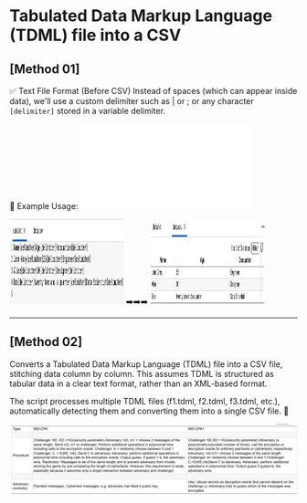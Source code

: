 # Tabulated Data Markup Language (TDML) file into a CSV 

## [Method 01]
✅ Text File Format (Before CSV)
Instead of spaces (which can appear inside data), we'll use a custom delimiter such as | or ; or any character `[delimiter]` stored in a variable delimiter.

🧪 Example Usage: ![method_01](method_01/tdml_file_into_csv.py)

<img src="method_01/data.txt.png" alt="data.txt" style="width:200px;height:150px;"> ➡️➡️➡️ <img src="method_01/data.csv.png" alt="data.csv" style="width:200px;height:150px;">

<hr>

## [Method 02]
Converts a Tabulated Data Markup Language (TDML) file into a CSV file, stitching data column by column. This assumes TDML is structured as tabular data in a clear text format, rather than an XML-based format.

The script processes multiple TDML files (f1.tdml, f2.tdml, f3.tdml, etc.), automatically detecting them and converting them into a single CSV file. 🚀

![tabulated_data_markup_language_tdml_file_into_a_csv](method_02/tabulated_data_markup_language_tdml_file_into_a_csv.png)

